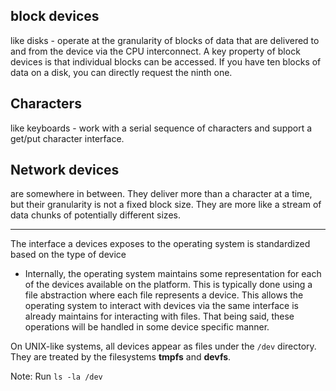 ## block devices 
like disks - operate at the granularity of blocks of data that are delivered to and from the device via the CPU interconnect. A key property of block devices is that individual blocks can be accessed. If you have ten blocks of data on a disk, you can directly request the ninth one.
## Characters 
like keyboards - work with a serial sequence of characters and support a get/put character interface.
## Network devices

are somewhere in between. They deliver more than a character at a time, but their granularity is not a fixed block size. They are more like a stream of data chunks of potentially different sizes.

____________
The interface a devices exposes to the operating system is standardized based on the type of device
- Internally, the operating system maintains some representation for each of the devices available on the platform. This is typically done using a file abstraction where each file represents a device. This allows the operating system to interact with devices via the same interface is already maintains for interacting with files. That being said, these operations will be handled in some device specific manner.


On UNIX-like systems, all devices appear as files under the `/dev` directory. They are treated by the filesystems **tmpfs** and **devfs**.


Note:
Run `ls -la /dev`

